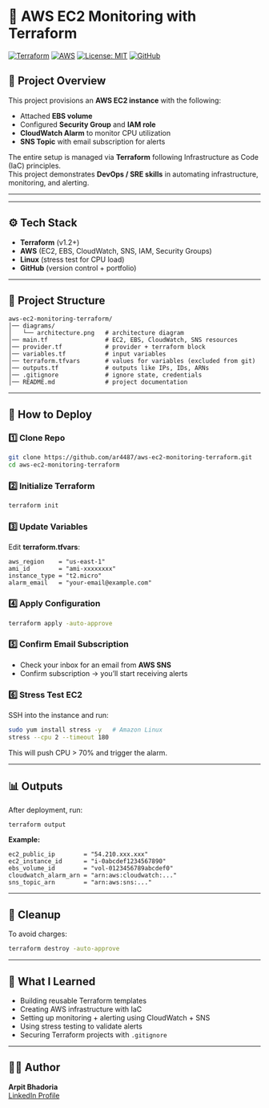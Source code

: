 # 🚀 AWS EC2 Monitoring with Terraform

[![Terraform](https://img.shields.io/badge/Terraform-v1.2+-blueviolet?logo=terraform)](https://www.terraform.io/)
[![AWS](https://img.shields.io/badge/AWS-EC2%20|%20CloudWatch%20|%20SNS-orange?logo=amazon-aws)](https://aws.amazon.com/)
[![License: MIT](https://img.shields.io/badge/License-MIT-green.svg)](LICENSE)
[![GitHub](https://img.shields.io/badge/GitHub-Repo-black?logo=github)](https://github.com/your-username/aws-ec2-monitoring-terraform)


## 📌 Project Overview
This project provisions an **AWS EC2 instance** with the following:

- Attached **EBS volume**  
- Configured **Security Group** and **IAM role**  
- **CloudWatch Alarm** to monitor CPU utilization  
- **SNS Topic** with email subscription for alerts  

The entire setup is managed via **Terraform** following Infrastructure as Code (IaC) principles.  
This project demonstrates **DevOps / SRE skills** in automating infrastructure, monitoring, and alerting.

---

---

## ⚙️ Tech Stack
- **Terraform** (v1.2+)  
- **AWS** (EC2, EBS, CloudWatch, SNS, IAM, Security Groups)  
- **Linux** (stress test for CPU load)  
- **GitHub** (version control + portfolio)  

---

## 📂 Project Structure
```
aws-ec2-monitoring-terraform/
│── diagrams/
│   └── architecture.png   # architecture diagram
│── main.tf                # EC2, EBS, CloudWatch, SNS resources
│── provider.tf            # provider + terraform block
│── variables.tf           # input variables
│── terraform.tfvars       # values for variables (excluded from git)
│── outputs.tf             # outputs like IPs, IDs, ARNs
│── .gitignore             # ignore state, credentials
│── README.md              # project documentation
```

---

## 🚀 How to Deploy

### 1️⃣ Clone Repo
```bash
git clone https://github.com/ar4487/aws-ec2-monitoring-terraform.git
cd aws-ec2-monitoring-terraform
```

### 2️⃣ Initialize Terraform
```bash
terraform init
```

### 3️⃣ Update Variables
Edit **terraform.tfvars**:
```hcl
aws_region    = "us-east-1"
ami_id        = "ami-xxxxxxxx"
instance_type = "t2.micro"
alarm_email   = "your-email@example.com"
```

### 4️⃣ Apply Configuration
```bash
terraform apply -auto-approve
```

### 5️⃣ Confirm Email Subscription
- Check your inbox for an email from **AWS SNS**  
- Confirm subscription → you’ll start receiving alerts  

### 6️⃣ Stress Test EC2
SSH into the instance and run:
```bash
sudo yum install stress -y   # Amazon Linux
stress --cpu 2 --timeout 180
```
This will push CPU > 70% and trigger the alarm.

---

## 📊 Outputs

After deployment, run:
```bash
terraform output
```

**Example:**
```
ec2_public_ip        = "54.210.xxx.xxx"
ec2_instance_id      = "i-0abcdef1234567890"
ebs_volume_id        = "vol-0123456789abcdef0"
cloudwatch_alarm_arn = "arn:aws:cloudwatch:..."
sns_topic_arn        = "arn:aws:sns:..."
```

---

## 🛑 Cleanup
To avoid charges:
```bash
terraform destroy -auto-approve
```

---

## 🎯 What I Learned
- Building reusable Terraform templates  
- Creating AWS infrastructure with IaC  
- Setting up monitoring + alerting using CloudWatch + SNS  
- Using stress testing to validate alerts  
- Securing Terraform projects with `.gitignore`  

---

## 👨‍💻 Author
**Arpit Bhadoria**  
[LinkedIn Profile](https://www.linkedin.com/in/arpit-bhadoria-8a883b232)
